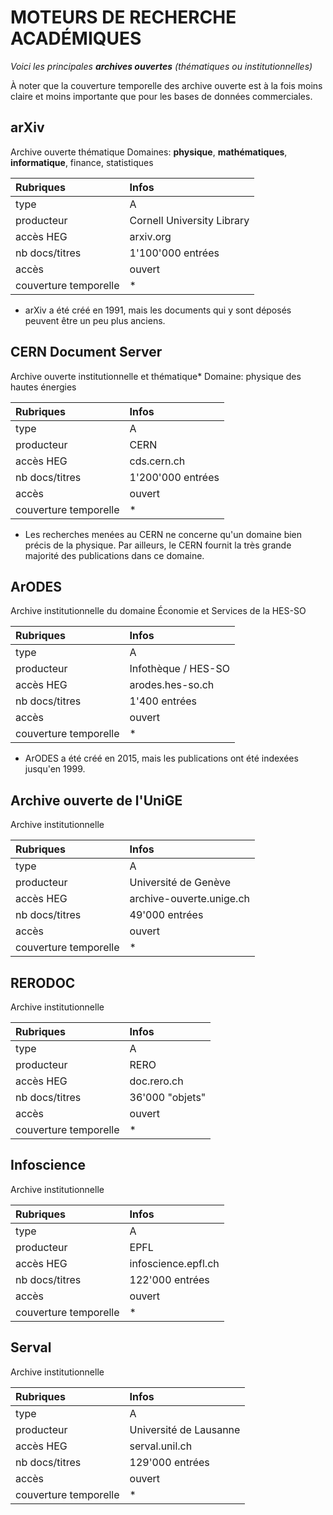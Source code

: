 # MOTEURS DE RECHERCHE ACADÉMIQUES

*Voici les principales **archives ouvertes** (thématiques ou institutionnelles)*   

À noter que la couverture temporelle des archive ouverte est à la fois moins claire et moins importante que pour les bases de données commerciales.   

## arXiv
Archive ouverte thématique
Domaines: **physique**, **mathématiques**, **informatique**, finance, statistiques

| Rubriques | Infos |
| :-------- | :---- |
| type | A |
| producteur | Cornell University Library |
| accès HEG | arxiv.org |
| nb docs/titres | 1'100'000 entrées |
| accès | ouvert |
| couverture temporelle | * |

* arXiv a été créé en 1991, mais les documents qui y sont déposés peuvent être un peu plus anciens.


## CERN Document Server
Archive ouverte institutionnelle et thématique*
Domaine: physique des hautes énergies

| Rubriques | Infos |
| :-------- | :---- |
| type | A |
| producteur | CERN |
| accès HEG | cds.cern.ch |
| nb docs/titres | 1'200'000 entrées |
| accès | ouvert |
| couverture temporelle | * |

* Les recherches menées au CERN ne concerne qu'un domaine bien précis de la physique. Par ailleurs, le CERN fournit la très grande majorité des publications dans ce domaine.

## ArODES
Archive institutionnelle du domaine Économie et Services de la HES-SO

| Rubriques | Infos |
| :-------- | :---- |
| type | A |
| producteur | Infothèque / HES-SO |
| accès HEG | arodes.hes-so.ch |
| nb docs/titres | 1'400 entrées |
| accès | ouvert |
| couverture temporelle | * |

* ArODES a été créé en 2015, mais les publications ont été indexées jusqu'en 1999.


## Archive ouverte de l'UniGE
Archive institutionnelle

| Rubriques | Infos |
| :-------- | :---- |
| type | A |
| producteur | Université de Genève |
| accès HEG | archive-ouverte.unige.ch |
| nb docs/titres | 49'000 entrées |
| accès | ouvert |
| couverture temporelle | * |


## RERODOC
Archive institutionnelle

| Rubriques | Infos |
| :-------- | :---- |
| type | A |
| producteur | RERO |
| accès HEG | doc.rero.ch|
| nb docs/titres | 36'000 "objets" |
| accès | ouvert |
| couverture temporelle | * |


## Infoscience
Archive institutionnelle

| Rubriques | Infos |
| :-------- | :---- |
| type | A |
| producteur | EPFL |
| accès HEG | infoscience.epfl.ch |
| nb docs/titres | 122'000 entrées |
| accès | ouvert |
| couverture temporelle | * |


## Serval
Archive institutionnelle

| Rubriques | Infos |
| :-------- | :---- |
| type | A |
| producteur | Université de Lausanne |
| accès HEG | serval.unil.ch |
| nb docs/titres | 129'000 entrées |
| accès | ouvert |
| couverture temporelle | * |
